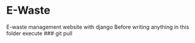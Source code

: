 # E-Waste
E-waste management website with django 
Before writing anything in this folder
execute ### git pull
